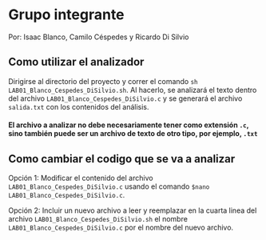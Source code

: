 # Grupo integrante

Por: Isaac Blanco, Camilo Céspedes y Ricardo Di Silvio

## Como utilizar el analizador

Dirigirse al directorio del proyecto y correr el comando `sh LAB01_Blanco_Cespedes_DiSilvio.sh`. Al hacerlo, se analizará el texto dentro del archivo `LAB01_Blanco_Cespedes_DiSilvio.c` y se generará el archivo `salida.txt` con los contenidos del análisis.

#### El archivo a analizar no debe necesariamente tener como extensión `.c`, sino también puede ser un archivo de texto de otro tipo, por ejemplo, `.txt`

## Como cambiar el codigo que se va a analizar

Opción 1: Modificar el contenido del archivo `LAB01_Blanco_Cespedes_DiSilvio.c` usando el comando `$nano LAB01_Blanco_Cespedes_DiSilvio.c`.

Opción 2: Incluir un nuevo archivo a leer y reemplazar en la cuarta linea del archivo `LAB01_Blanco_Cespedes_DiSilvio.sh` el nombre `LAB01_Blanco_Cespedes_DiSilvio.c` por el nombre del nuevo archivo.

